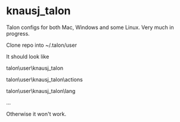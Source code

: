 # knausj_talon
Talon configs for both Mac, Windows and some Linux. Very much in progress.

Clone repo into ~/.talon/user

It should look like

talon\user\knausj_talon

talon\user\knausj_talon\actions

talon\user\knausj_talon\lang

...

Otherwise it won't work.

